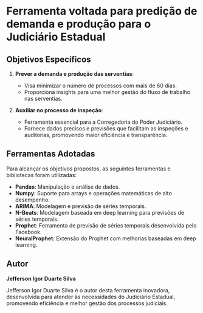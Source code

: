 # Ferramenta voltada para predição de demanda e produção para o Judiciário Estadual

## Objetivos Específicos

1. **Prever a demanda e produção das serventias**:
   - Visa minimizar o número de processos com mais de 60 dias.
   - Proporciona insights para uma melhor gestão do fluxo de trabalho nas serventias.

2. **Auxiliar no processo de inspeção**:
   - Ferramenta essencial para a Corregedoria do Poder Judiciário.
   - Fornece dados precisos e previsões que facilitam as inspeções e auditorias, promovendo maior eficiência e transparência.

## Ferramentas Adotadas

Para alcançar os objetivos propostos, as seguintes ferramentas e bibliotecas foram utilizadas:

- **Pandas**: Manipulação e análise de dados.
- **Numpy**: Suporte para arrays e operações matemáticas de alto desempenho.
- **ARIMA**: Modelagem e previsão de séries temporais.
- **N-Beats**: Modelagem baseada em deep learning para previsões de séries temporais.
- **Prophet**: Ferramenta de previsão de séries temporais desenvolvida pelo Facebook.
- **NeuralProphet**: Extensão do Prophet com melhorias baseadas em deep learning.

## Autor

**Jefferson Igor Duarte Silva**

Jefferson Igor Duarte Silva é o autor desta ferramenta inovadora, desenvolvida para atender às necessidades do Judiciário Estadual, promovendo eficiência e melhor gestão dos processos judiciais.
